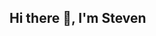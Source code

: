 ## Hi there 👋, I'm Steven

<!--
**kvv190001/kvv190001** is a ✨ _special_ ✨ repository because its `README.md` (this file) appears on your GitHub profile.

Here are some ideas to get you started:

- 🔭 I’m currently working with Texas Instruments on DHCP Service Adaptation for Wi-SUN IoT networks 
- 🌱 I’m currently learning Cyber Security and AWS
- 👯 I’m looking to collaborate on ...
- 🤔 I’m looking for help with ...
- 💬 Ask me about ...
- 📫 How to reach me: stevenvuswe@gmail.com
- 😄 Pronouns: he/him
- ⚡ Fun fact: I know how to play guitar and bamboo flute
-->
